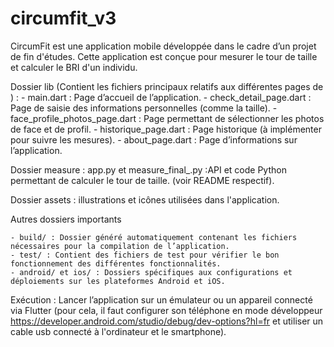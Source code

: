 # circumfit_v3

CircumFit est une application mobile  développée dans le cadre d’un projet de fin d'études. Cette application est conçue pour mesurer le tour de taille et calculer le BRI d'un individu.

Dossier lib (Contient les fichiers principaux relatifs aux différentes pages de ) :
    - main.dart : Page d’accueil de l’application.
    - check_detail_page.dart : Page de saisie des informations personnelles (comme la taille).
    - face_profile_photos_page.dart : Page permettant de sélectionner les photos de face et de profil.
    - historique_page.dart : Page historique (à implémenter pour suivre les mesures).
    - about_page.dart : Page d’informations sur l’application.

Dossier measure : app.py et measure_final_.py :API et code Python permettant de calculer le tour de taille. (voir README respectif).

Dossier assets : illustrations et icônes utilisées dans l'application.

Autres dossiers importants

    - build/ : Dossier généré automatiquement contenant les fichiers nécessaires pour la compilation de l’application.
    - test/ : Contient des fichiers de test pour vérifier le bon fonctionnement des différentes fonctionnalités.
    - android/ et ios/ : Dossiers spécifiques aux configurations et déploiements sur les plateformes Android et iOS.

Exécution : Lancer l’application sur un émulateur ou un appareil connecté via Flutter (pour cela, il faut configurer son téléphone en mode développeur https://developer.android.com/studio/debug/dev-options?hl=fr et utiliser un cable usb connecté à l'ordinateur et le smartphone).